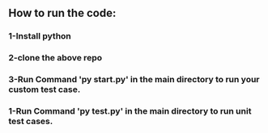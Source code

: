## How to run the code:
### 1-Install python
### 2-clone the above repo
### 3-Run Command 'py start.py' in the main directory to run your custom test case.
### 1-Run Command 'py test.py' in the main directory to run unit test cases.
